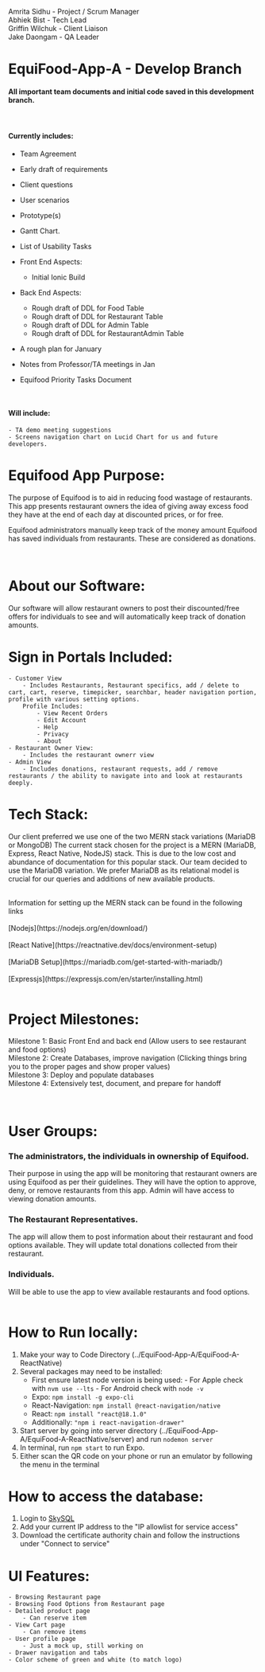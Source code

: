Amrita Sidhu - Project / Scrum Manager <br>
Abhiek Bist - Tech Lead <br>
Griffin Wilchuk - Client Liaison <br> 
Jake Daongam - QA Leader <br>

# EquiFood-App-A - Develop Branch
#### All important team documents and initial code saved in this development branch. 
<br>

#### Currently includes:
- Team Agreement 
- Early draft of requirements
- Client questions 
- User scenarios
- Prototype(s)
- Gantt Chart. 
- List of Usability Tasks
- Front End Aspects:
    - Initial Ionic Build

- Back End Aspects:
    - Rough draft of DDL for Food Table
    - Rough draft of DDL for Restaurant Table
    - Rough draft of DDL for Admin Table
    - Rough draft of DDL for RestaurantAdmin Table

- A rough plan for January
- Notes from Professor/TA meetings in Jan
- Equifood Priority Tasks Document 
<br>

#### Will include:

    - TA demo meeting suggestions
    - Screens navigation chart on Lucid Chart for us and future developers.

# Equifood App Purpose:
The purpose of Equifood is to aid in reducing food wastage of restaurants. This app presents restaurant owners the idea of giving away excess food they have at the end of each day at discounted prices, or for free. 

Equifood administrators manually keep track of the money amount Equifood has saved individuals from restaurants. These are considered as donations.

<br>

# About our Software:

Our software will allow restaurant owners to post their discounted/free offers for individuals to see and will automatically keep track of donation amounts.

# Sign in Portals Included: 

    - Customer View
        - Includes Restaurants, Restaurant specifics, add / delete to cart, cart, reserve, timepicker, searchbar, header navigation portion, profile with various setting options. 
        Profile Includes:
            - View Recent Orders
            - Edit Account
            - Help
            - Privacy
            - About
    - Restaurant Owner View:
        - Includes the restaurant ownerr view
    - Admin View
        - Includes donations, restaurant requests, add / remove restaurants / the ability to navigate into and look at restaurants deeply. 

# Tech Stack:
Our client preferred we use one of the two MERN stack variations (MariaDB or MongoDB)
The current stack chosen for the project is a MERN (MariaDB, Express, React Native, NodeJS) stack. This is due to the low cost and abundance of documentation for this popular stack. Our team decided to use the MariaDB variation. We prefer MariaDB as its relational model is crucial for our queries and additions of new available products. 
<br>

<br>
Information for setting up the MERN stack can be found in the following links 
<br>
<br>
[Nodejs](https://nodejs.org/en/download/)
<br>
<br>
[React Native](https://reactnative.dev/docs/environment-setup)
<br>
<br>
[MariaDB Setup](https://mariadb.com/get-started-with-mariadb/)
<br>
<br>
[Expressjs](https://expressjs.com/en/starter/installing.html)
<br>
<br>


# Project Milestones:
Milestone 1: Basic Front End and back end (Allow users to see restaurant and food options) <br>
Milestone 2: Create Databases, improve navigation (Clicking things bring you to the proper pages and show proper values) <br>
Milestone 3: Deploy and populate databases <br>
Milestone 4: Extensively test, document, and prepare for handoff







<br>

# User Groups:

### The administrators, the individuals in ownership of Equifood. 
Their purpose in using the app will be monitoring that restaurant owners are using Equifood as per their guidelines. They will have the option to approve, deny, or remove restaurants from this app. 
Admin will have access to viewing donation amounts. 
<br>


### The Restaurant Representatives.
The app will allow them to post information about their restaurant and food options available. 
They will update total donations collected from their restaurant.
<br>

### Individuals.
Will be able to use the app to view available restaurants and food options.
<br>
<br>

# How to Run locally:

1. Make your way to Code Directory (../EquiFood-App-A/EquiFood-A-ReactNative)
1. Several packages may need to be installed:
    - First ensure latest node version is being used:
            - For Apple check with ```nvm use --lts```
            - For Android check with ```node -v```
    - Expo: ```npm install -g expo-cli```
    - React-Navigation: ```npm install @react-navigation/native```
    - React: ```npm install "react@18.1.0"```
    - Additionally: ```"npm i react-navigation-drawer"```
1. Start server by going into server directory (../EquiFood-App-A/EquiFood-A-ReactNative/server) and run ```nodemon server```
1. In terminal, run ```npm start``` to run Expo.
1. Either scan the QR code on your phone or run an emulator by following the menu in the terminal

# How to access the database:
1. Login to 
[SkySQL](https://id.mariadb.com/?next=/openid/authorize%3Fresponse_type%3Dcode%26client_id%3D480075%26redirect_uri%3Dhttps%3A//cloud.mariadb.com/navpage.do%26scope%3Dprofile%2520mariadb%2520openid%2520email%26state%3Dhttps%253A%252F%252Fcloud.mariadb.com%252Fskysql%253Fid%253Dmy_services)
2. Add your current IP address to the "IP allowlist for service access"
3. Download the certificate authority chain and follow the instructions under "Connect to service"

# UI Features:

    - Browsing Restaurant page
    - Browsing Food Options from Restaurant page
    - Detailed product page
        - Can reserve item
    - View Cart page
        - Can remove items 
    - User profile page
        - Just a mock up, still working on
    - Drawer navigation and tabs
    - Color scheme of green and white (to match logo)
